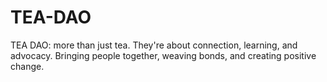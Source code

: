 # TEA-DAO
TEA DAO: more than just tea. They're about connection, learning, and advocacy. Bringing people together, weaving bonds, and creating positive change.
